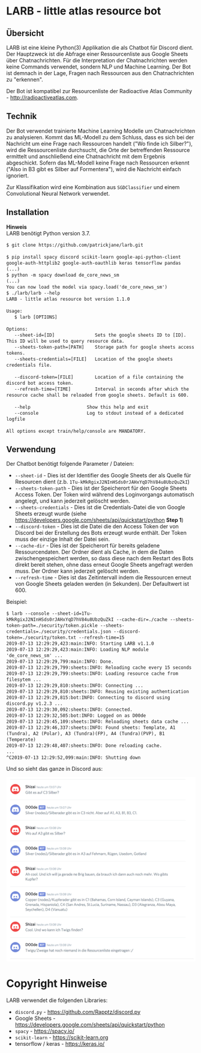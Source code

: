 # LARB - little atlas resource bot

## Übersicht
LARB ist eine kleine Python(3) Applikation die als Chatbot für Discord dient. Der Hauptzweck ist die Abfrage einer Ressourcenliste aus Google Sheets über Chatnachrichten. Für die Interpretation der Chatnachrichten werden keine Commands verwendet, sondern NLP und Machine Learning. Der Bot ist demnach in der Lage, Fragen nach Ressourcen aus den Chatnachrichten zu "erkennen".

Der Bot ist kompatibel zur Resourcenliste der Radioactive Atlas Community - http://radioactiveatlas.com.


## Technik

Der Bot verwendet trainierte Machine Learning Modelle um Chatnachrichten zu analysieren. Kommt das ML-Modell zu dem Schluss, dass es sich bei der Nachricht um eine Frage nach Ressourcen handelt ("Wo finde ich Silber?"), wird die Ressourcenliste durchsucht, die Orte der betreffenden Ressource ermittelt und anschließend eine Chatnachricht mit dem Ergebnis abgeschickt.
Sofern das ML-Modell keine Frage nach Ressourcen erkennt ("Also in B3 gibt es Silber auf Formentera"), wird die Nachricht einfach ignoriert.

Zur Klassifikation wird eine Kombination aus `SGDClassifier` und einem Convolutional Neural Network verwendet.

## Installation
**Hinweis**    
LARB benötigt Python version 3.7.

```
$ git clone https://github.com/patrickjane/larb.git

$ pip install spacy discord scikit-learn google-api-python-client google-auth-httplib2 google-auth-oauthlib keras tensorflow pandas
(...)
$ python -m spacy download de_core_news_sm
(...)
You can now load the model via spacy.load('de_core_news_sm')
$ ./larb/larb --help
LARB - little atlas resource bot version 1.1.0

Usage:
   $ larb [OPTIONS]

Options:
   --sheet-id=[ID]               Sets the google sheets ID to [ID]. This ID will be used to query resource data.
   --sheets-token-path=[PATH]    Storage path for google sheets access tokens.
   --sheets-credentials=[FILE]   Location of the google sheets credentials file.

   --discord-token=[FILE]        Location of a file containing the discord bot access token.
   --refresh-time=[TIME]         Interval in seconds after which the resource cache shall be reloaded from google sheets. Default is 600.
   
   --help                     Show this help and exit
   --console                  Log to stdout instead of a dedicated logfile

All options except train/help/console are MANDATORY.
```

## Verwendung
Der Chatbot benötigt folgende Parameter / Dateien:

- `--sheet-id` - Dies ist der Identifier des Google Sheets der als Quelle für Resourcen dient (z.b. `1Tu-kMkRgixJ2NInHSds0rJAHxYqD7hV84u8UbzQuZkI`)
- `--sheets-token-path` - Dies ist der Speicherort für den Google Sheets Access Token. Der Token wird während des Loginvorgangs automatisch angelegt, und kann jederzeit gelöscht werden.
- `--sheets-credentials` - Dies ist die Credentials-Datei die von Google Sheets erzeugt wurde (siehe https://developers.google.com/sheets/api/quickstart/python **Step 1**)
- `--discord-token` - Dies ist die Datei die den Access Token der von Discord bei der Erstellung des Bots erzeugt wurde enthält. Der Token muss der einzige Inhalt der Datei sein.
- `--cache-dir` - Dies ist der Speicherort für bereits geladene Ressourcendaten. Der Ordner dient als Cache, in dem die Daten zwischengespeichert werden, so dass diese nach dem Restart des Bots direkt bereit stehen, ohne dass erneut Google Sheets angefragt werden muss. Der Ordner kann jederzeit gelöscht werden.
- `--refresh-time` - Dies ist das Zeitintervall indem die Ressourcen erneut von Google Sheets geladen werden (in Sekunden). Der Defaultwert ist 600.

Beispiel:

```
$ larb --console --sheet-id=1Tu-kMkRgixJ2NInHSds0rJAHxYqD7hV84u8UbzQuZkI --cache-dir=./cache --sheets-token-path=./security/token.pickle --sheets-credentials=./security/credentials.json --discord-token=./security/token.txt --refresh-time=15
2019-07-13 12:29:29,423:main:INFO: Starting LARB v1.1.0
2019-07-13 12:29:29,423:main:INFO: Loading NLP module 'de_core_news_sm' ...
2019-07-13 12:29:29,799:main:INFO: Done.
2019-07-13 12:29:29,799:sheets:INFO: Reloading cache every 15 seconds
2019-07-13 12:29:29,799:sheets:INFO: Loading resource cache from filesytem ...
2019-07-13 12:29:29,810:sheets:INFO: Connecting ...
2019-07-13 12:29:29,810:sheets:INFO: Reusing existing authentication
2019-07-13 12:29:29,815:bot:INFO: Connecting to discord using discord.py v1.2.3 ...
2019-07-13 12:29:30,092:sheets:INFO: Connected.
2019-07-13 12:29:32,505:bot:INFO: Logged on as D00de
2019-07-13 12:29:45,109:sheets:INFO: Reloading sheets data cache ...
2019-07-13 12:29:46,337:sheets:INFO: Found sheets: Template, A1 (Tundra), A2 (Polar), A3 (Tundra)(FP), A4 (Tundra)(PVP), B1  (Temperate)
2019-07-13 12:29:48,407:sheets:INFO: Done reloading cache.
...
^C2019-07-13 12:29:52,099:main:INFO: Shutting down

```

Und so sieht das ganze in Discord aus:

![Screenshot](screenshot.png)

# Copyright Hinweise
LARB verwendet die folgenden Libraries:

- `discord.py` - https://github.com/Rapptz/discord.py
- Google Sheets - https://developers.google.com/sheets/api/quickstart/python
- `spacy` - https://spacy.io/
- `scikit-learn` - https://scikit-learn.org
- tensorflow / keras - https://keras.io/
